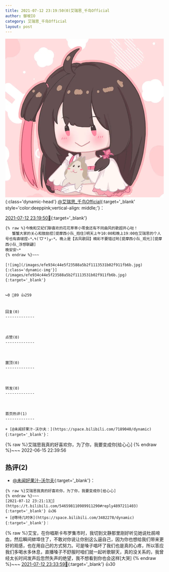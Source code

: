 ```yaml
---
title: 2021-07-12 23:19:50(0)艾瑞思_千鸟Official
author: 御坂IO
category: 艾瑞思_千鸟Official
layout: post
---
```


![img](/images/7e08840c56f251de28bdf766b647bd5fe9a5d50a.jpg){:class='dynamic-head'}
[@艾瑞思_千鸟Official](https://space.bilibili.com/1090010845/dynamic){:target='_blank' style='color:deeppink;vertical-align: middle;'}：

[2021-07-12 23:19:50🔗](https://t.bilibili.com/546598110989911290){:target='_blank'}

~~~
{% raw %}今晚和艾妃们聊喜欢的花花草草小零食还有不同曲风的歌超开心哒！
   蟹蟹大家的关心和鼓励捏[提摩西小队_抱住]明天上午10:00和晚上19:00在艾瑞思的个人号也有直啵捏✧*｡٩(ˊᗜˋ*)و✧*｡ 晚上是【古风歌回】精彩不要错过哟[提摩西小队_观光][提摩西小队_浮想联翩]
晚安安~*
{% endraw %}~~~

[![img](/images/efe934c44e5f23588a5b2f1113531b02f911fb6b.jpg){:class='dynamic-img'}](/images/efe934c44e5f23588a5b2f1113531b02f911fb6b.jpg){:target='_blank'}


↪️0 💬89 👍259


回复(0)
-------------



点赞(0)
-------------



置顶(0)
-------------



转发(0)
-------------



首页热评(1)
-------------

+ [@未闻好果汁-沃尔夫：](https://space.bilibili.com/7189040/dynamic){:target='_blank'}：
~~~
{% raw %}艾瑞思我真的好喜欢你，为了你，我要变成你[给心心]
{% endraw %}~~~
2022-06-15 22:39:56


热评(2)
-------------

+ [@未闻好果汁-沃尔夫](https://space.bilibili.com/7189040/dynamic){:target='_blank'}：
~~~
{% raw %}艾瑞思我真的好喜欢你，为了你，我要变成你[给心心]
{% endraw %}~~~
[2021-07-12 23:21:13🔗](https://t.bilibili.com/546598110989911290#reply4897211403){:target='_blank'} 👍36
+ [@等待几时休](https://space.bilibili.com/3482278/dynamic){:target='_blank'}：
~~~
{% raw %}艾宝，在你唱斯卡布罗集市时，我切到文静那里刚好听见她说杜鹃啼血，然后瞬间蚌埠住了，不敢对你说让你别这么逼自己，因为你也想给我们带来更好的观感，也在用自己的方式努力。可是嗓子唱坏了我们也是真的心疼，所以答应我们多喝水多休息，直播嗓子不舒服时咱们就一起听歌聊天，真的没关系的，我曾经太长时间发声后忽然失声的绝望，我不想看到你也会这样[大哭]
{% endraw %}~~~
[2021-07-12 23:33:59🔗](https://t.bilibili.com/546598110989911290#reply4897302984){:target='_blank'} 👍30


